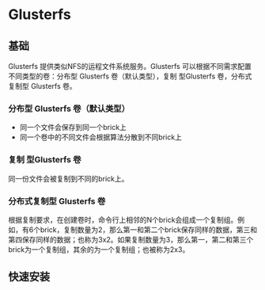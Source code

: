 # Glusterfs

## 基础

Glusterfs 提供类似NFS的运程文件系统服务。Glusterfs 可以根据不同需求配置不同类型的卷：分布型 Glusterfs 卷（默认类型），复制 型Glusterfs 卷，分布式复制型 Glusterfs 卷。

### 分布型 Glusterfs 卷（默认类型）

- 同一个文件会保存到同一个brick上
- 同一个卷中的不同文件会根据算法分散到不同brick上

### 复制 型Glusterfs 卷

同一份文件会被复制到不同的brick上。

### 分布式复制型 Glusterfs 卷

根据复制要求，在创建卷时，命令行上相邻的N个brick会组成一个复制组。例如，有6个brick，复制数量为2，那么第一和第二个brick保存同样的数据，第三和第四保存同样的数据；也称为3x2。如果复制数量为3，那么第一，第二和第三个brick为一个复制组，其余的为一个复制组；也被称为2x3。

## 快速安装

